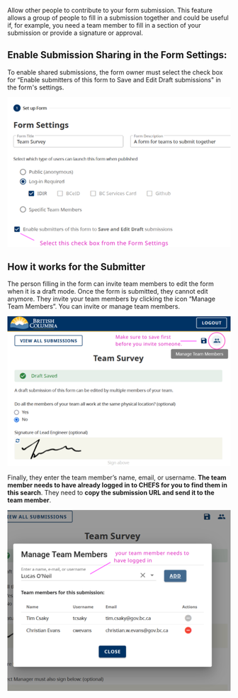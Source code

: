 Allow other people to contribute to your form submission. This feature allows a group of people to fill in a submission together and could be useful if, for example, you need a team member to fill in a section of your submission or provide a signature or approval.

## Enable Submission Sharing in the Form Settings:
To enable shared submissions, the form owner must select the check box for “Enable submitters of this form to Save and Edit Draft submissions" in the form's settings.

![Enable Submission Sharing in the Form Settings](images/sub-group_settings.png)

## How it works for the Submitter

The person filling in the form can invite team members to edit the form when it is a draft mode. Once the form is submitted, they cannot edit anymore.
They invite your team members by clicking the icon “Manage Team Members”. You can invite or manage team members.

![Add Team Memebr to your Submission](images/sub-group_manage.png)

Finally, they enter the team member’s name, email, or username. **The team member needs to have already logged in to CHEFS for you to find them in this search**.
They need to **copy the submission URL and send it to the team member**.

![Add Team Memebr to your Submission](images/sub-group_manage-2.png)
